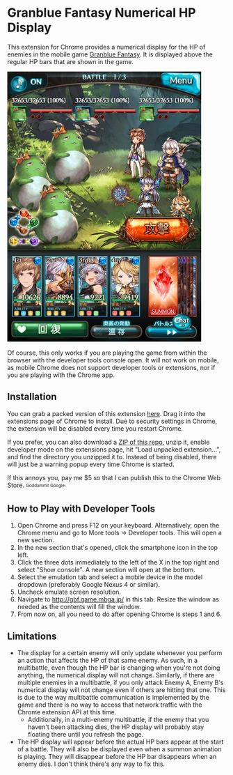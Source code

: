 # Granblue Fantasy Numerical HP Display

This extension for Chrome provides a numerical display for the HP of enemies in the mobile game [Granblue Fantasy](http://granbluefantasy.jp/). It is displayed above the regular HP bars that are shown in the game.

![](https://raw.githubusercontent.com/menma1234/gbf-numbers/master/img/hp.jpg)

Of course, this only works if you are playing the game from within the browser with the developer tools console open. It will not work on mobile, as mobile Chrome does not support developer tools or extensions, nor if you are playing with the Chrome app.

## Installation

You can grab a packed version of this extension [here](https://raw.githubusercontent.com/menma1234/gbf-numbers/master/bin/gbf.crx). Drag it into the extensions page of Chrome to install. Due to security settings in Chrome, the extension will be disabled every time you restart Chrome.

If you prefer, you can also download a [ZIP of this repo](https://github.com/menma1234/gbf-numbers/archive/master.zip), unzip it, enable developer mode on the extensions page, hit "Load unpacked extension...", and find the directory you unzipped it to. Instead of being disabled, there will just be a warning popup every time Chrome is started.

If this annoys you, pay me $5 so that I can publish this to the Chrome Web Store. <sub><sup>Goddammit Google.</sup></sub>

## How to Play with Developer Tools

1. Open Chrome and press F12 on your keyboard. Alternatively, open the Chrome menu and go to More tools -> Developer tools. This will open a new section.
2. In the new section that's opened, click the smartphone icon in the top left.
3. Click the three dots immediately to the left of the X in the top right and select "Show console". A new section will open at the bottom.
4. Select the emulation tab and select a mobile device in the model dropdown (preferably Google Nexus 4 or similar).
5. Uncheck emulate screen resolution.
6. Navigate to http://gbf.game.mbga.jp/ in this tab. Resize the window as needed as the contents will fill the window.
7. From now on, all you need to do after opening Chrome is steps 1 and 6.

## Limitations

* The display for a certain enemy will only update whenever you perform an action that affects the HP of that same enemy. As such, in a multibattle, even though the HP bar is changing when you're not doing anything, the numerical display will not change. Similarly, if there are multiple enemies in a multibattle, if you only attack Enemy A, Enemy B's numerical display will not change even if others are hitting that one. This is due to the way multibattle communication is implemented by the game and there is no way to access that network traffic with the Chrome extension API at this time.
  * Additionally, in a multi-enemy multibattle, if the enemy that you haven't been attacking dies, the HP display will probably stay floating there until you refresh the page.
* The HP display will appear before the actual HP bars appear at the start of a battle. They will also be displayed even when a summon animation is playing. They will disappear before the HP bar disappears when an enemy dies. I don't think there's any way to fix this.
